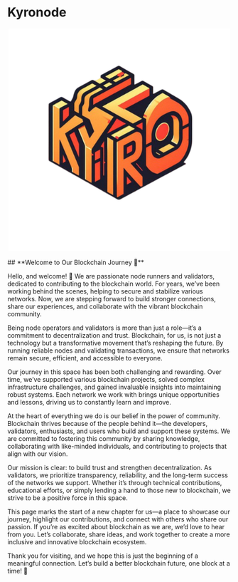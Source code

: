 # Kyronode
<p align="center">
  <img src="https://github.com/kyronode/Kyronode/blob/main/Kyronodes.png" alt="Kyronode">
</p>
## **Welcome to Our Blockchain Journey 🚀**  

Hello, and welcome! 👋 We are passionate node runners and validators, dedicated to contributing to the blockchain world. For years, we’ve been working behind the scenes, helping to secure and stabilize various networks. Now, we are stepping forward to build stronger connections, share our experiences, and collaborate with the vibrant blockchain community.  

Being node operators and validators is more than just a role—it’s a commitment to decentralization and trust. Blockchain, for us, is not just a technology but a transformative movement that’s reshaping the future. By running reliable nodes and validating transactions, we ensure that networks remain secure, efficient, and accessible to everyone.  

Our journey in this space has been both challenging and rewarding. Over time, we’ve supported various blockchain projects, solved complex infrastructure challenges, and gained invaluable insights into maintaining robust systems. Each network we work with brings unique opportunities and lessons, driving us to constantly learn and improve.  

At the heart of everything we do is our belief in the power of community. Blockchain thrives because of the people behind it—the developers, validators, enthusiasts, and users who build and support these systems. We are committed to fostering this community by sharing knowledge, collaborating with like-minded individuals, and contributing to projects that align with our vision.  

Our mission is clear: to build trust and strengthen decentralization. As validators, we prioritize transparency, reliability, and the long-term success of the networks we support. Whether it’s through technical contributions, educational efforts, or simply lending a hand to those new to blockchain, we strive to be a positive force in this space.  

This page marks the start of a new chapter for us—a place to showcase our journey, highlight our contributions, and connect with others who share our passion. If you’re as excited about blockchain as we are, we’d love to hear from you. Let’s collaborate, share ideas, and work together to create a more inclusive and innovative blockchain ecosystem.  

Thank you for visiting, and we hope this is just the beginning of a meaningful connection. Let’s build a better blockchain future, one block at a time! 🌟  
